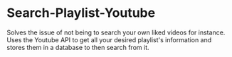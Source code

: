 # Search-Playlist-Youtube
 Solves the issue of not being to search your own liked videos for instance. Uses the Youtube API to get all your desired playlist's information and stores them in a database to then search from it.
